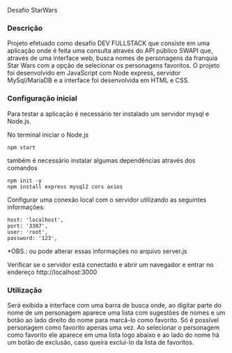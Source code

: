 Desafio StarWars

### Descrição ###

  Projeto efetuado como desafio DEV FULLSTACK que consiste em uma aplicação onde é feita uma consulta através do API público SWAPI que, através de uma interface web, busca nomes de personagens da franquia Star Wars com a opção de selecionar os personagens favoritos. 
  O projeto foi desenvolvido em JavaScript com Node express, servidor MySql/MariaDB e a interface foi desenvolvida em HTML e CSS.


### Configuração inicial ###

Para testar a aplicação é necessário ter instalado um servidor mysql e Node.js.

No terminal iniciar o Node.js

	npm start

também é necessário instalar algumas dependências através dos comandos

	npm init -y	
	npm install express mysql2 cors axios

Configurar uma conexão local com o servidor utilizando as seguintes informações:

    host: 'localhost',
    port: '3307',
    user: 'root',
    password: '123',  

*OBS.: ou pode alterar essas informações no arquivo server.js

Verificar se o servidor está conectado e abrir um navegador e entrar no endereço http://localhost:3000


### Utilização ###

Será exibida a interface com uma barra de busca onde, ao digitar parte do nome de um personagem aparece uma lista com sugestões de nomes e um botão ao lado direito do nome para marcá-lo como favorito. 
Só é possível personagem como favorito apenas uma vez. 
Ao selecionar o personagem como favorito ele aparece em uma lista logo abaixo e ao lado do nome há um botão de exclusão, caso queira excluí-lo da lista de favoritos.

